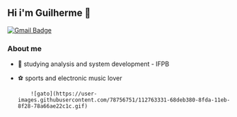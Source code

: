 ## Hi i'm Guilherme  🐉
[![Gmail Badge](https://img.shields.io/badge/-Gmail-c14438?style=flat-square&logo=Gmail&logoColor=white&link=mailto:seu_email)](mailto:ngc.guillherme@gmail.com)

### About me
*   :bust_in_silhouette: studying analysis and system development - IFPB
*   :soccer: sports and electronic music lover


            ![gato](https://user-images.githubusercontent.com/78756751/112763331-68deb380-8fda-11eb-8f28-78a66ae22c1c.gif)

